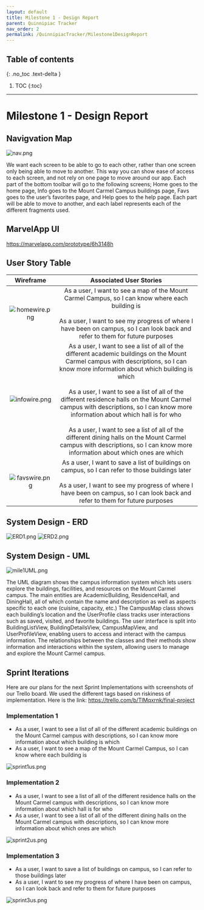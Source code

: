 ```yaml
---
layout: default
title: Milestone 1 - Design Report
parent: Quinnipiac Tracker
nav_order: 2
permalink: /QuinnipiacTracker/Milestone1DesignReport
---
```


## Table of contents

{: .no_toc .text-delta }

1. TOC
{:toc}

---

# Milestone 1 - Design Report

## Navigvation Map

![nav.png](/assets/images/nav.png)

We want each screen to be able to go to each other, rather than one screen only being able to move to another. This way you can show ease of access to each screen, and not rely on one page to move around our app. Each part of the bottom toolbar will go to the following screens; Home goes to the home page, Info goes to the Mount Carmel Campus buildings page, Favs goes to the user’s favorites page, and Help goes to the help page. Each part will be able to move to another, and each label represents each of the different fragments used.

## MarvelApp UI

<https://marvelapp.com/prototype/6h3148h>

## User Story Table

| Wireframe | Associated User Stories |
| :--: | :--: |
| ![homewire.png](/assets/images/homewire.png) | As a user, I want to see a map of the Mount Carmel Campus, so I can know where each building is <br/><br/> As a user, I want to see my progress of where I have been on campus, so I can look back and refer to them for future purposes |
| ![infowire.png](/assets/images/infowire.png) | As a user, I want to see a list of all of the different academic buildings on the Mount Carmel campus with descriptions, so I can know more information about which building is which <br/><br/> As a user, I want to see a list of all of the different residence halls on the Mount Carmel campus with descriptions, so I can know more information about which hall is for who <br/><br/> As a user, I want to see a list of all of the different dining halls on the Mount Carmel campus with descriptions, so I can know more information about which ones are which |
| ![favswire.png](/assets/images/favswire.png) | As a user, I want to save a list of buildings on campus, so I can refer to those buildings later <br/><br/> As a user, I want to see my progress of where I have been on campus, so I can look back and refer to them for future purposes |

## System Design - ERD

![ERD1.png](/assets/images/ERD1.png)
![ERD2.png](/assets/images/ERD2.png)

## System Design - UML

![mile1UML.png](/assets/images/mile1UML.png)

The UML diagram shows the campus information system which lets users explore the buildings, facilities, and resources on the Mount Carmel campus. The main entities are AcademicBuilding, ResidenceHall, and DiningHall, all of which contain the name and description as well as aspects specific to each one (cuisine, capacity, etc.) The CampusMap class shows each building’s location and the UserProfile class tracks user interactions such as saved, visited, and favorite buildings. The user interface is split into BuildingListView, BuildingDetailsView, CampusMapView, and UserProfileView, enabling users to access and interact with the campus information. The relationships between the classes and their methods show information and interactions within the system, allowing users to manage and explore the Mount Carmel campus.

## Sprint Iterations

Here are our plans for the next Sprint Implementations with screenshots of our Trello board. We used the different tags based on riskiness of implementation. Here is the link: <https://trello.com/b/TlMqxrnk/final-project>

### Implementation 1

- As a user, I want to see a list of all of the different academic buildings on the Mount Carmel campus with descriptions, so I can know more information about which building is which
- As a user, I want to see a map of the Mount Carmel Campus, so I can know where each building is

![sprint1us.png](/assets/images/sprint1us.png)

### Implementation 2

- As a user, I want to see a list of all of the different residence halls on the Mount Carmel campus with descriptions, so I can know more information about which hall is for who
- As a user, I want to see a list of all of the different dining halls on the Mount Carmel campus with descriptions, so I can know more information about which ones are which


![sprint2us.png](/assets/images/sprint2us.png)

### Implementation 3

- As a user, I want to save a list of buildings on campus, so I can refer to those buildings later
- As a user, I want to see my progress of where I have been on campus, so I can look back and refer to them for future purposes

![sprint3us.png](/assets/images/sprint3us.png)